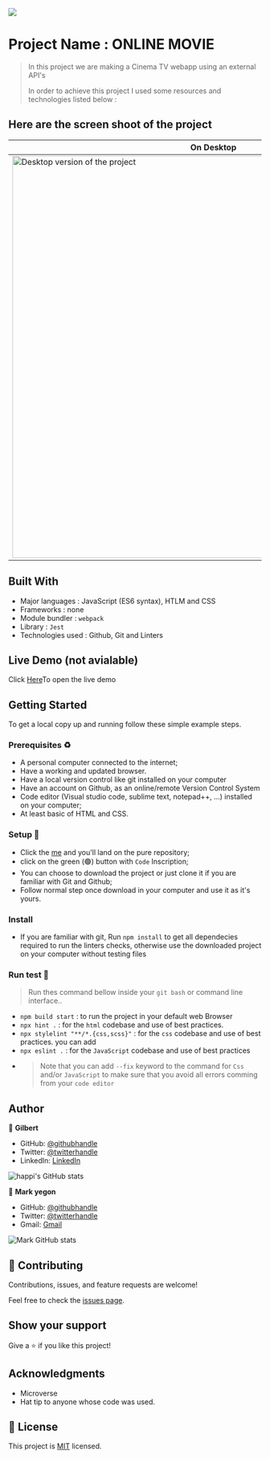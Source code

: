 ![](https://img.shields.io/badge/Microverse-blueviolet)

# Project Name :  ONLINE MOVIE

> In this project we are making a Cinema TV webapp using an external API's
>
>
> In order to achieve this project I used some resources and technologies listed below :

## Here are the screen shoot of the project

| On Desktop                                                                                                                                                                 | On Mobile                                                                                                                                                                 |
| --------------------------------------------------------------------------------------------------------------------------------------------------------------------- | --------------------------------------------------------------------------------------------------------------------------------------------------------------------- |
| <img width="800" alt="Desktop version of the project" src="https://user-images.githubusercontent.com/101924220/175563231-f5bba37e-93a8-46ac-85c5-2208dc150520.PNG"> | <img width="320" alt="Mobile Version" src="https://user-images.githubusercontent.com/101924220/175563247-ac1dae1f-f418-45e5-abc1-360bb4d1bdb1.PNG"> |

## Built With

- Major languages : JavaScript (ES6 syntax), HTLM and CSS
- Frameworks : none
- Module bundler : `webpack`
- Library : `Jest` 
- Technologies used : Github, Git and Linters

## Live Demo (not avialable)

Click [Here]([https://gilberthappi.github.io/Movie-Site/dist])To open the live demo

## Getting Started

To get a local copy up and running follow these simple example steps.

### Prerequisites ♻️

- A personal computer connected to the internet;
- Have a working and updated browser.
- Have a local version control like git installed on your computer
- Have an account on Github, as an online/remote Version Control System
- Code editor (Visual studio code, sublime text, notepad++, ...) installed on your computer;
- At least basic of HTML and CSS.

### Setup 🎰

- Click the [me]() and you'll land on the pure repository;
- click on the green (🟢) button with `Code` Inscription;
- You can choose to download the project or just clone it if you are familiar with Git and Github;
- Follow normal step once download in your computer and use it as it's yours.

### Install

- If you are familiar with git, Run `npm install` to get all dependecies required to run the linters checks, otherwise use the downloaded project on your computer without testing files

### Run test 🧪

> Run thes command bellow inside your `git bash` or command line interface..

- `npm build start` : to run the project in your default web Browser
- `npx hint .` : for the `html` codebase and use of best practices.
- `npx stylelint "**/*.{css,scss}"` : for the `css` codebase and use of best practices. you can add
- `npx eslint .` : for the `JavaScript` codebase and use of best practices
- > Note that you can add `--fix` keyword to the command for `Css` and/or `JavaScript` to make sure that you avoid all errors comming from your `code editor`

## Author

👤 **Gilbert**

- GitHub: [@githubhandle](https://github.com/gilberthappi)
- Twitter: [@twitterhandle](https://twitter.com/dushimimanagil3)
- LinkedIn: [LinkedIn](https://www.linkedin.com/in/chris-siku-4bb53b232/)

![happi's GitHub stats](https://github-readme-stats.vercel.app/api?username=gilberthappi&count_private=true&theme=dark&show_icons=true)

👤 **Mark yegon**

- GitHub: [@githubhandle](https://github.com/MarkYegon7)
- Twitter: [@twitterhandle](https://twitter.com/)
- Gmail: [Gmail](markyegonk@gmail.com)

![Mark GitHub stats](https://github-readme-stats.vercel.app/api?username=MarkYegon7&count_private=true&theme=dark&show_icons=true)


## 🤝 Contributing

Contributions, issues, and feature requests are welcome!

Feel free to check the [issues page](../../issues/).

## Show your support

Give a ⭐️ if you like this project!

## Acknowledgments

- Microverse
- Hat tip to anyone whose code was used.

## 📝 License

This project is [MIT](./MIT.md) licensed.
